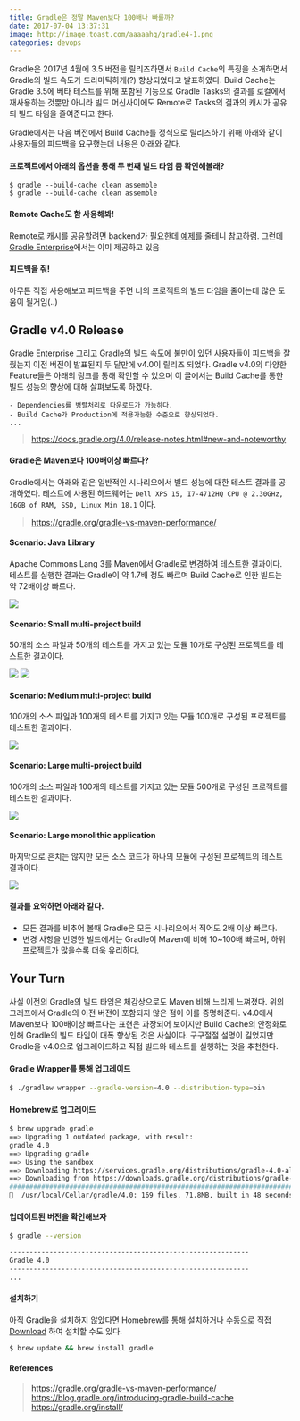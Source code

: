 ```yaml
---
title: Gradle은 정말 Maven보다 100배나 빠를까?
date: 2017-07-04 13:37:31
image: http://image.toast.com/aaaaahq/gradle4-1.png
categories: devops
---
```


Gradle은 2017년 4월에 3.5 버전을 릴리즈하면서 `Build Cache`의 특징을 소개하면서 Gradle의 빌드 속도가 드라마틱하게(?) 향상되었다고 발표하였다. Build Cache는 Gradle 3.5에 베타 테스트를 위해 포함된 기능으로 Gradle Tasks의 결과를 로컬에서 재사용하는 것뿐만 아니라 빌드 머신사이에도 Remote로 Tasks의 결과의 캐시가 공유되 빌드 타임을 줄여준다고 한다.

Gradle에서는 다음 버전에서 Build Cache를 정식으로 릴리즈하기 위해 아래와 같이 사용자들의 피드백을 요구했는데 내용은 아래와 같다.

#### 프로젝트에서 아래의 옵션을 통해 두 번째 빌드 타임 좀 확인해볼래?

```
$ gradle --build-cache clean assemble
$ gradle --build-cache clean assemble
```

#### Remote Cache도 함 사용해봐!

Remote로 캐시를 공유할려면 backend가 필요한데 [예제](https://github.com/gradle/task-output-cache-demos/tree/master/samples/03-use-http-backend)를 줄테니 참고하렴. 그런데 [Gradle Enterprise](https://gradle.com/enterprise)에서는 이미 제공하고 있음


#### 피드백을 줘!

아무튼 직접 사용해보고 피드백을 주면 너의 프로젝트의 빌드 타임을 줄이는데 많은 도움이 될거임(..)

## Gradle v4.0 Release

Gradle Enterprise 그리고 Gradle의 빌드 속도에 불만이 있던 사용자들이 피드백을 잘 줬는지 이전 버전이 발표된지 두 달만에 v4.0이 릴리즈 되었다. Gradle v4.0의 다양한 Feature들은 아래의 링크를 통해 확인할 수 있으며 이 글에서는 Build Cache를 통한 빌드 성능의 향상에 대해 살펴보도록 하겠다.

```
- Dependencies를 병렬처리로 다운로드가 가능하다.
- Build Cache가 Production에 적용가능한 수준으로 향상되었다.
...
```
> https://docs.gradle.org/4.0/release-notes.html#new-and-noteworthy

#### Gradle은 Maven보다 100배이상 빠르다?

Gradle에서는 아래와 같은 일반적인 시나리오에서 빌드 성능에 대한 테스트 결과를 공개하였다. 테스트에 사용된 하드웨어는 `Dell XPS 15, I7-4712HQ CPU @ 2.30GHz, 16GB of RAM, SSD, Linux Min 18.1` 이다.

> https://gradle.org/gradle-vs-maven-performance/

#### Scenario: Java Library

Apache Commons Lang 3를 Maven에서 Gradle로 변경하여 테스트한 결과이다. 테스트를 실행한 결과는 Gradle이 약 1.7배 정도 빠르며 Build Cache로 인한 빌드는 약 72배이상 빠르다.

<img src='http://image.toast.com/aaaaahq/gradle4-1.png' />

#### Scenario: Small multi-project build

50개의 소스 파일과 50개의 테스트를 가지고 있는 모듈 10개로 구성된 프로젝트를 테스트한 결과이다.

<img src='http://image.toast.com/aaaaahq/gradle4-2.png' />

<img src='https://gradle.org/images/performance/maven-vs-gradle.gif' />

#### Scenario: Medium multi-project build

100개의 소스 파일과 100개의 테스트를 가지고 있는 모듈 100개로 구성된 프로젝트를 테스트한 결과이다.

<img src='http://image.toast.com/aaaaahq/gradle4-3.png' />

#### Scenario: Large multi-project build

100개의 소스 파일과 100개의 테스트를 가지고 있는 모듈 500개로 구성된 프로젝트를 테스트한 결과이다.

<img src='http://image.toast.com/aaaaahq/gradle4-4.png' />

#### Scenario: Large monolithic application

마지막으로 흔치는 않지만 모든 소스 코드가 하나의 모듈에 구성된 프로젝트의 테스트 결과이다.

<img src='http://image.toast.com/aaaaahq/gradle4-5.png' />

#### 결과를 요약하면 아래와 같다.

- 모든 결과를 비추어 볼때 Gradle은 모든 시나리오에서 적어도 2배 이상 빠르다.
- 변경 사항을 반영한 빌드에서는 Gradle이 Maven에 비해 10~100배 빠르며, 하위 프로젝트가 많을수록 더욱 유리하다.

## Your Turn

사실 이전의 Gradle의 빌드 타임은 체감상으로도 Maven 비해 느리게 느껴졌다. 위의 그래프에서 Gradle의 이전 버전이 포함되지 않은 점이 이를 증명해준다. v4.0에서 Maven보다 100배이상 빠르다는 표현은 과장되어 보이지만 Build Cache의 안정화로 인해 Gradle의 빌드 타임이 대폭 향상된 것은 사실이다. 구구절절 설명이 길었지만 Gradle을 v4.0으로 업그레이드하고 직접 빌드와 테스트를 실행하는 것을 추천한다.

#### Gradle Wrapper를 통해 업그레이드

```bash
$ ./gradlew wrapper --gradle-version=4.0 --distribution-type=bin
```

#### Homebrew로 업그레이드

```bash
$ brew upgrade gradle
==> Upgrading 1 outdated package, with result:
gradle 4.0
==> Upgrading gradle
==> Using the sandbox
==> Downloading https://services.gradle.org/distributions/gradle-4.0-all.zip
==> Downloading from https://downloads.gradle.org/distributions/gradle-4.0-all.zip
######################################################################## 100.0%
🍺  /usr/local/Cellar/gradle/4.0: 169 files, 71.8MB, built in 48 seconds
```

#### 업데이트된 버전을 확인해보자

```bash
$ gradle --version

------------------------------------------------------------
Gradle 4.0
------------------------------------------------------------
...
```

#### 설치하기

아직 Gradle을 설치하지 않았다면 Homebrew를 통해 설치하거나 수동으로 직접 [Download](https://gradle.org/releases/) 하여 설치할 수도 있다.

```bash
$ brew update && brew install gradle
```

#### References

> https://gradle.org/gradle-vs-maven-performance/
https://blog.gradle.org/introducing-gradle-build-cache
https://gradle.org/install/
